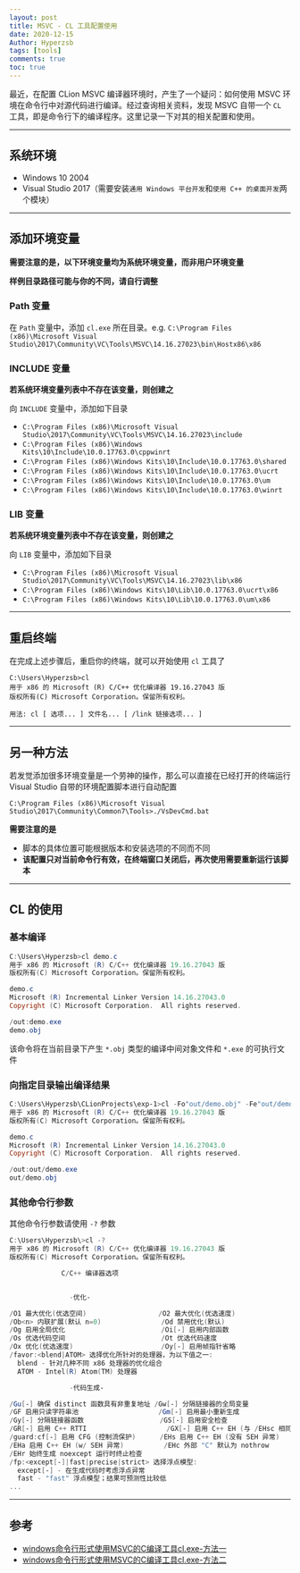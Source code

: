 ```yaml
---
layout: post
title: MSVC - CL 工具配置使用
date: 2020-12-15
Author: Hyperzsb
tags: [tools]
comments: true
toc: true
---
```


最近，在配置 CLion MSVC 编译器环境时，产生了一个疑问：如何使用 MSVC 环境在命令行中对源代码进行编译。经过查询相关资料，发现 MSVC 自带一个 `CL` 工具，即是命令行下的编译程序。这里记录一下对其的相关配置和使用。

<!-- more -->

---

## 系统环境

- Windows 10 2004
- Visual Studio 2017（需要安装`通用 Windows 平台开发`和`使用 C++ 的桌面开发`两个模块）



---

## 添加环境变量

**需要注意的是，以下环境变量均为系统环境变量，而非用户环境变量**

**样例目录路径可能与你的不同，请自行调整**

### Path 变量

在 `Path` 变量中，添加 `cl.exe` 所在目录。e.g. `C:\Program Files (x86)\Microsoft Visual Studio\2017\Community\VC\Tools\MSVC\14.16.27023\bin\Hostx86\x86`

### INCLUDE 变量

**若系统环境变量列表中不存在该变量，则创建之**

向 `INCLUDE` 变量中，添加如下目录

- `C:\Program Files (x86)\Microsoft Visual Studio\2017\Community\VC\Tools\MSVC\14.16.27023\include`
- `C:\Program Files (x86)\Windows Kits\10\Include\10.0.17763.0\cppwinrt`
- `C:\Program Files (x86)\Windows Kits\10\Include\10.0.17763.0\shared`
- `C:\Program Files (x86)\Windows Kits\10\Include\10.0.17763.0\ucrt`
- `C:\Program Files (x86)\Windows Kits\10\Include\10.0.17763.0\um`
- `C:\Program Files (x86)\Windows Kits\10\Include\10.0.17763.0\winrt`

### LIB 变量

**若系统环境变量列表中不存在该变量，则创建之**

向 `LIB` 变量中，添加如下目录

- `C:\Program Files (x86)\Microsoft Visual Studio\2017\Community\VC\Tools\MSVC\14.16.27023\lib\x86`
- `C:\Program Files (x86)\Windows Kits\10\Lib\10.0.17763.0\ucrt\x86`
- `C:\Program Files (x86)\Windows Kits\10\Lib\10.0.17763.0\um\x86`



---

## 重启终端

在完成上述步骤后，重启你的终端，就可以开始使用 `cl` 工具了

```
C:\Users\Hyperzsb>cl
用于 x86 的 Microsoft (R) C/C++ 优化编译器 19.16.27043 版
版权所有(C) Microsoft Corporation。保留所有权利。

用法: cl [ 选项... ] 文件名... [ /link 链接选项... ]
```



---

## 另一种方法

若发觉添加很多环境变量是一个劳神的操作，那么可以直接在已经打开的终端运行 Visual Studio 自带的环境配置脚本进行自动配置

```
C:\Program Files (x86)\Microsoft Visual Studio\2017\Community\Common7\Tools>./VsDevCmd.bat
```

**需要注意的是**

- 脚本的具体位置可能根据版本和安装选项的不同而不同
- **该配置只对当前命令行有效，在终端窗口关闭后，再次使用需要重新运行该脚本**



---

## CL 的使用

### 基本编译

```powershell
C:\Users\Hyperzsb>cl demo.c
用于 x86 的 Microsoft (R) C/C++ 优化编译器 19.16.27043 版
版权所有(C) Microsoft Corporation。保留所有权利。

demo.c
Microsoft (R) Incremental Linker Version 14.16.27043.0
Copyright (C) Microsoft Corporation.  All rights reserved.

/out:demo.exe
demo.obj
```

该命令将在当前目录下产生 `*.obj` 类型的编译中间对象文件和 `*.exe` 的可执行文件

### 向指定目录输出编译结果

```powershell
C:\Users\Hyperzsb\CLionProjects\exp-1>cl -Fo"out/demo.obj" -Fe"out/demo.exe" demo.c
用于 x86 的 Microsoft (R) C/C++ 优化编译器 19.16.27043 版
版权所有(C) Microsoft Corporation。保留所有权利。

demo.c
Microsoft (R) Incremental Linker Version 14.16.27043.0
Copyright (C) Microsoft Corporation.  All rights reserved.

/out:out/demo.exe
out/demo.obj
```

### 其他命令行参数

其他命令行参数请使用 `-?` 参数

```powershell
C:\Users\Hyperzsb\>cl -?
用于 x86 的 Microsoft (R) C/C++ 优化编译器 19.16.27043 版
版权所有(C) Microsoft Corporation。保留所有权利。

             C/C++ 编译器选项


               -优化-

/O1 最大优化(优选空间)                  /O2 最大优化(优选速度)
/Ob<n> 内联扩展(默认 n=0)               /Od 禁用优化(默认)
/Og 启用全局优化                        /Oi[-] 启用内部函数
/Os 优选代码空间                        /Ot 优选代码速度
/Ox 优化(优选速度)                      /Oy[-] 启用帧指针省略
/favor:<blend|ATOM> 选择优化所针对的处理器，为以下值之一:
  blend - 针对几种不同 x86 处理器的优化组合
  ATOM - Intel(R) Atom(TM) 处理器

               -代码生成-

/Gu[-] 确保 distinct 函数具有非重复地址 /Gw[-] 分隔链接器的全局变量
/GF 启用只读字符串池                    /Gm[-] 启用最小重新生成
/Gy[-] 分隔链接器函数                   /GS[-] 启用安全检查
/GR[-] 启用 C++ RTTI                    /GX[-] 启用 C++ EH (与 /EHsc 相同)
/guard:cf[-] 启用 CFG (控制流保护)      /EHs 启用 C++ EH (没有 SEH 异常)
/EHa 启用 C++ EH (w/ SEH 异常)          /EHc 外部 "C" 默认为 nothrow
/EHr 始终生成 noexcept 运行时终止检查
/fp:<except[-]|fast|precise|strict> 选择浮点模型:
  except[-] - 在生成代码时考虑浮点异常
  fast - "fast" 浮点模型；结果可预测性比较低
...
```



---

## 参考

- [windows命令行形式使用MSVC的C编译工具cl.exe-方法一](https://blog.csdn.net/wan_derer/article/details/106129115)
- [windows命令行形式使用MSVC的C编译工具cl.exe-方法二](https://blog.csdn.net/wan_derer/article/details/106129643)

